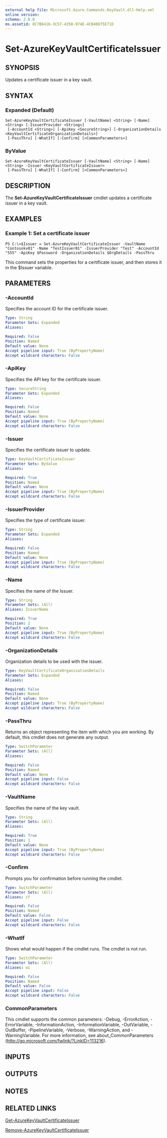 ```yaml
---
external help file: Microsoft.Azure.Commands.KeyVault.dll-Help.xml
online version: 
schema: 2.0.0
ms.assetid: 8C7B6416-3C57-4350-974E-4CB40875E71D
---
```


# Set-AzureKeyVaultCertificateIssuer

## SYNOPSIS
Updates a certificate issuer in a key vault.

## SYNTAX

### Expanded (Default)
```
Set-AzureKeyVaultCertificateIssuer [-VaultName] <String> [-Name] <String> [-IssuerProvider <String>]
 [-AccountId <String>] [-ApiKey <SecureString>] [-OrganizationDetails <KeyVaultCertificateOrganizationDetails>]
 [-PassThru] [-WhatIf] [-Confirm] [<CommonParameters>]
```

### ByValue
```
Set-AzureKeyVaultCertificateIssuer [-VaultName] <String> [-Name] <String> -Issuer <KeyVaultCertificateIssuer>
 [-PassThru] [-WhatIf] [-Confirm] [<CommonParameters>]
```

## DESCRIPTION
The **Set-AzureKeyVaultCertificateIssuer** cmdlet updates a certificate issuer in a key vault.

## EXAMPLES

### Example 1: Set a certificate issuer
```
PS C:\>$Issuer = Set-AzureKeyVaultCertificateIssuer -VaultName "Contosokv01" -Name "TestIssuer01" -IssuerProvider "Test" -AccountId "555" -ApiKey $Password -OrganizationDetails $OrgDetails -PassThru
```

This command sets the properties for a certificate issuer, and then stores it in the $Issuer variable.

## PARAMETERS

### -AccountId
Specifies the account ID for the certificate issuer.

```yaml
Type: String
Parameter Sets: Expanded
Aliases:

Required: False
Position: Named
Default value: None
Accept pipeline input: True (ByPropertyName)
Accept wildcard characters: False
```

### -ApiKey
Specifies the API key for the certificate issuer.

```yaml
Type: SecureString
Parameter Sets: Expanded
Aliases:

Required: False
Position: Named
Default value: None
Accept pipeline input: True (ByPropertyName)
Accept wildcard characters: False
```

### -Issuer
Specifies the certificate issuer to update.

```yaml
Type: KeyVaultCertificateIssuer
Parameter Sets: ByValue
Aliases:

Required: True
Position: Named
Default value: None
Accept pipeline input: True (ByPropertyName)
Accept wildcard characters: False
```

### -IssuerProvider
Specifies the type of certificate issuer.

```yaml
Type: String
Parameter Sets: Expanded
Aliases:

Required: False
Position: Named
Default value: None
Accept pipeline input: True (ByPropertyName)
Accept wildcard characters: False
```

### -Name
Specifies the name of the Issuer.

```yaml
Type: String
Parameter Sets: (All)
Aliases: IssuerName

Required: True
Position: 2
Default value: None
Accept pipeline input: True (ByPropertyName)
Accept wildcard characters: False
```

### -OrganizationDetails
Organization details to be used with the issuer.

```yaml
Type: KeyVaultCertificateOrganizationDetails
Parameter Sets: Expanded
Aliases:

Required: False
Position: Named
Default value: None
Accept pipeline input: True (ByPropertyName)
Accept wildcard characters: False
```

### -PassThru
Returns an object representing the item with which you are working.
By default, this cmdlet does not generate any output.

```yaml
Type: SwitchParameter
Parameter Sets: (All)
Aliases:

Required: False
Position: Named
Default value: None
Accept pipeline input: False
Accept wildcard characters: False
```

### -VaultName
Specifies the name of the key vault.

```yaml
Type: String
Parameter Sets: (All)
Aliases:

Required: True
Position: 1
Default value: None
Accept pipeline input: True (ByPropertyName)
Accept wildcard characters: False
```

### -Confirm
Prompts you for confirmation before running the cmdlet.

```yaml
Type: SwitchParameter
Parameter Sets: (All)
Aliases: cf

Required: False
Position: Named
Default value: False
Accept pipeline input: False
Accept wildcard characters: False
```

### -WhatIf
Shows what would happen if the cmdlet runs.
The cmdlet is not run.

```yaml
Type: SwitchParameter
Parameter Sets: (All)
Aliases: wi

Required: False
Position: Named
Default value: False
Accept pipeline input: False
Accept wildcard characters: False
```

### CommonParameters
This cmdlet supports the common parameters: -Debug, -ErrorAction, -ErrorVariable, -InformationAction, -InformationVariable, -OutVariable, -OutBuffer, -PipelineVariable, -Verbose, -WarningAction, and -WarningVariable. For more information, see about_CommonParameters (http://go.microsoft.com/fwlink/?LinkID=113216).

## INPUTS

## OUTPUTS

## NOTES

## RELATED LINKS

[Get-AzureKeyVaultCertificateIssuer](./Get-AzureKeyVaultCertificateIssuer.md)

[Remove-AzureKeyVaultCertificateIssuer](./Remove-AzureKeyVaultCertificateIssuer.md)
